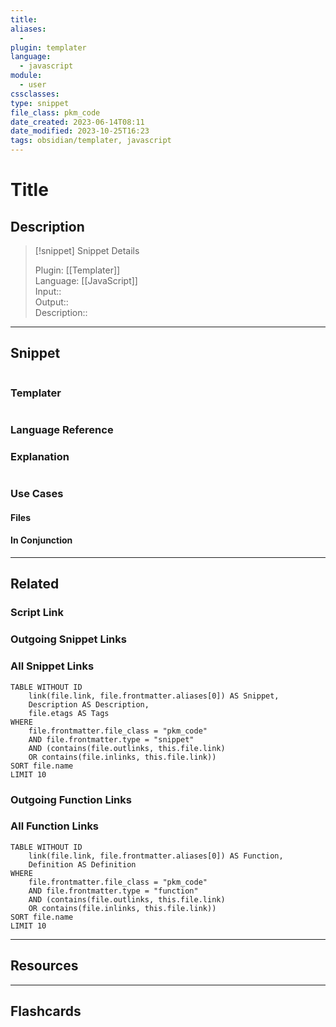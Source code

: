 ```yaml
---
title: 
aliases:
  - 
plugin: templater
language:
  - javascript
module:
  - user
cssclasses:
type: snippet
file_class: pkm_code
date_created: 2023-06-14T08:11
date_modified: 2023-10-25T16:23
tags: obsidian/templater, javascript
---
```

# Title

## Description

> [!snippet] Snippet Details
>  
> Plugin: [[Templater]]  
> Language: [[JavaScript]]  
> Input::  
> Output::  
> Description::

---

## Snippet

<!-- Add the full code including explanatory comments  -->

```javascript

```

### Templater

<!-- Add the full code as it should appear in the template  -->  
<!-- Exclude explanatory comments  -->

```javascript

```

### Language Reference

<!-- Recreate the code with links to files  -->

### Explanation

```javascript

```

### Use Cases

#### Files

<!-- Files containing the snippet  -->

#### In Conjunction

<!-- Snippets used together with this snippet  -->

---

## Related

### Script Link

<!-- Link the user template script here -->  

### Outgoing Snippet Links

<!-- Link related snippet here -->

### All Snippet Links

<!-- Query limit 10  -->

```dataview
TABLE WITHOUT ID
	link(file.link, file.frontmatter.aliases[0]) AS Snippet,
	Description AS Description,
	file.etags AS Tags
WHERE 
	file.frontmatter.file_class = "pkm_code"
	AND file.frontmatter.type = "snippet"
	AND (contains(file.outlinks, this.file.link)
	OR contains(file.inlinks, this.file.link))
SORT file.name
LIMIT 10
```

### Outgoing Function Links

<!-- Link related functions here -->

### All Function Links

<!-- Query limit 10  -->

```dataview
TABLE WITHOUT ID
	link(file.link, file.frontmatter.aliases[0]) AS Function,
	Definition AS Definition
WHERE 
	file.frontmatter.file_class = "pkm_code"
	AND file.frontmatter.type = "function"
	AND (contains(file.outlinks, this.file.link)
	OR contains(file.inlinks, this.file.link))
SORT file.name
LIMIT 10
```

---

## Resources

---

## Flashcards
